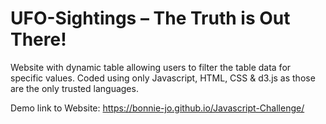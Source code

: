 # UFO-Sightings – The Truth is Out There!

Website with dynamic table allowing users to filter the table data for specific values. Coded using only Javascript, HTML, CSS & d3.js as those are the only trusted languages.

Demo link to Website:  https://bonnie-jo.github.io/Javascript-Challenge/

